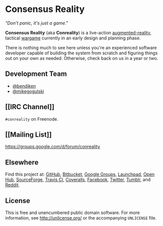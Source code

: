Consensus Reality
=================

*"Don't panic, it's just a game."*

**Consensus Reality** (aka **Conreality**) is a live-action
[augmented-reality](Glossary#augmented-reality), tactical
[wargame](Glossary#wargame) currently in an early design and planning phase.

There is nothing much to see here unless you're an experienced software
developer capable of building the system from scratch and figuring things
out on your own as needed. Otherwise, check back on us in a year or two.

Development Team
----------------

* [@bendiken](https://github.com/bendiken)
* [@mikegogulski](https://github.com/mikegogulski)

[[IRC Channel]]
---------------

`#conreality` on Freenode.

[[Mailing List]]
----------------

https://groups.google.com/d/forum/conreality

Elsewhere
---------

Find this project at:
[GitHub](https://github.com/conreality/conreality),
[Bitbucket](https://bitbucket.org/conreality/conreality),
[Google Groups](https://groups.google.com/d/forum/conreality),
[Launchpad](https://launchpad.net/~conreality),
[Open Hub](https://www.openhub.net/p/conreality),
[SourceForge](https://sourceforge.net/projects/conreality/),
[Travis CI](https://travis-ci.org/conreality/conreality),
[Coveralls](https://coveralls.io/github/conreality/conreality),
[Facebook](https://www.facebook.com/conreality),
[Twitter](https://twitter.com/ConrealityGame),
[Tumblr](http://conreality.tumblr.com/), and
[Reddit](https://www.reddit.com/r/Conreality/).

License
-------

This is free and unencumbered public domain software. For more information,
see http://unlicense.org/ or the accompanying `UNLICENSE` file.
